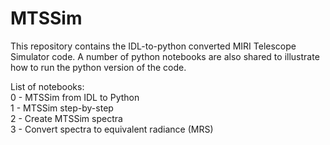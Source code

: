 # MTSSim
This repository contains the IDL-to-python converted MIRI Telescope Simulator code. A number of python notebooks are also shared to illustrate how to run the python version of the code.  
  
List of notebooks:  
0 - MTSSim from IDL to Python  
1 - MTSSim step-by-step  
2 - Create MTSSim spectra  
3 - Convert spectra to equivalent radiance (MRS)  


